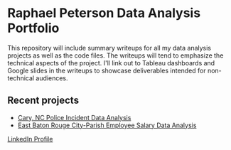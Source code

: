 # Raphael Peterson Data Analysis Portfolio
This repository will include summary writeups for all my data analysis projects as well as the code files. The writeups will tend to emphasize the technical aspects of the project. I'll link out to Tableau dashboards and Google slides in the writeups to showcase deliverables intended for non-technical audiences. 

## Recent projects 
* [Cary, NC Police Incident Data Analysis](https://github.com/rp2323/data_analysis_portfolio/tree/main/cary_police_data_project)
* [East Baton Rouge City-Parish Employee Salary Data Analysis](https://github.com/rp2323/data_analysis_portfolio/tree/main/city_parish_salaries_project)

[LinkedIn Profile](http://www.linkedin.com/in/raphael-peterson-03212073)
